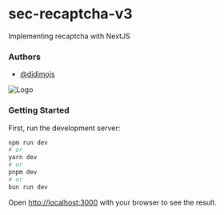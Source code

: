 

# sec-recaptcha-v3

Implementing recaptcha with NextJS




### Authors

- [@didimojs](https://www.github.com/didimojs)


![Logo](https://github.com/didimojs/sec-recaptcha-v3/blob/main/public/figma-page.png?raw=true)


### Getting Started

First, run the development server:

```bash
npm run dev
# or
yarn dev
# or
pnpm dev
# or
bun run dev
```

Open [http://localhost:3000](http://localhost:3000) with your browser to see the result.
